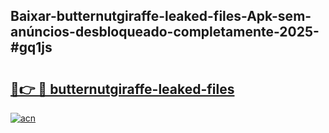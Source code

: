 ## Baixar-butternutgiraffe-leaked-files-Apk-sem-anúncios-desbloqueado-completamente-2025-#gq1js

# <h2><a href="https://ainizakaria.my?title=butternutgiraffe-leaked-files&ref=22M">🔗👉 🔴 butternutgiraffe-leaked-files</a></h2>

[![acn](https://github.com/user-attachments/assets/0f9c940e-d8b0-45ae-aac7-cd30a18b3e1c)](https://ainizakaria.my?title=butternutgiraffe-leaked-files&ref=22M)

